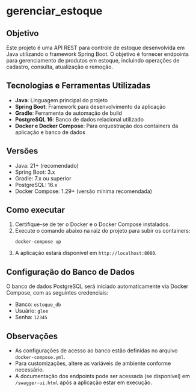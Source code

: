 # gerenciar_estoque
## Objetivo

Este projeto é uma API REST para controle de estoque desenvolvida em Java utilizando o framework Spring Boot. O objetivo é fornecer endpoints para gerenciamento de produtos em estoque, incluindo operações de cadastro, consulta, atualização e remoção.

## Tecnologias e Ferramentas Utilizadas

- **Java**: Linguagem principal do projeto
- **Spring Boot**: Framework para desenvolvimento da aplicação
- **Gradle**: Ferramenta de automação de build
- **PostgreSQL 16**: Banco de dados relacional utilizado
- **Docker e Docker Compose**: Para orquestração dos containers da aplicação e banco de dados

## Versões

- Java: 21+ (recomendado)
- Spring Boot: 3.x
- Gradle: 7.x ou superior
- PostgreSQL: 16.x
- Docker Compose: 1.29+ (versão mínima recomendada)

## Como executar

1. Certifique-se de ter o Docker e o Docker Compose instalados.
2. Execute o comando abaixo na raiz do projeto para subir os containers:
   ```
   docker-compose up
   ```
3. A aplicação estará disponível em `http://localhost:8080`.

## Configuração do Banco de Dados

O banco de dados PostgreSQL será iniciado automaticamente via Docker Compose, com as seguintes credenciais:

- Banco: `estoque_db`
- Usuário: `glee`
- Senha: `12345`

## Observações

- As configurações de acesso ao banco estão definidas no arquivo `docker-compose.yml`.
- Para customizações, altere as variáveis de ambiente conforme necessário.
- A documentação dos endpoints pode ser acessada (se disponível) em `/swagger-ui.html` após a aplicação estar em execução.
